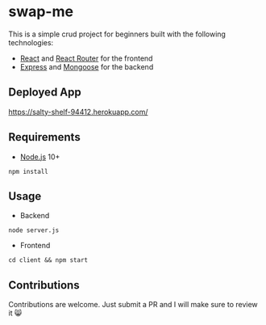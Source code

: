 # swap-me

This is a simple crud project for beginners built with the following technologies:

- [React](https://facebook.github.io/react/) and [React Router](https://reacttraining.com/react-router/) for the frontend
- [Express](http://expressjs.com/) and [Mongoose](http://mongoosejs.com/) for the backend

## Deployed App
https://salty-shelf-94412.herokuapp.com/

## Requirements

- [Node.js](https://nodejs.org/en/) 10+

```shell
npm install
```

## Usage

- Backend

```shell
node server.js
```

- Frontend

```shell
cd client && npm start
```

## Contributions

Contributions are welcome. Just submit a PR and I will make sure to review it 😸
